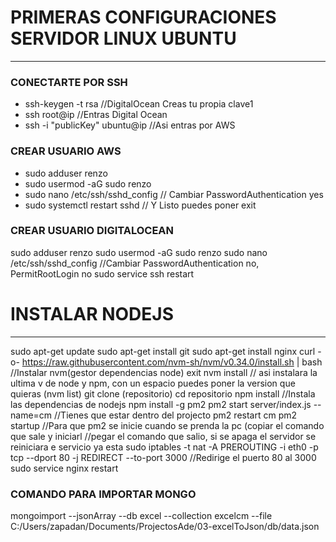 # PRIMERAS CONFIGURACIONES SERVIDOR LINUX UBUNTU
------------------------------------------------

### CONECTARTE POR SSH
- ssh-keygen -t rsa //DigitalOcean Creas tu propia clave1
- ssh root@ip //Entras Digital Ocean
- ssh -i "publicKey" ubuntu@ip //Asi entras por AWS

### CREAR USUARIO AWS
- sudo adduser renzo
- sudo usermod -aG sudo renzo
- sudo nano /etc/ssh/sshd_config  // Cambiar PasswordAuthentication yes
- sudo systemctl restart sshd // Y Listo puedes poner exit

### CREAR USUARIO DIGITALOCEAN
sudo adduser renzo
sudo usermod -aG sudo renzo
sudo nano /etc/ssh/sshd_config  //Cambiar PasswordAuthentication no, PermitRootLogin no
sudo service ssh restart 


# INSTALAR NODEJS
------------------

sudo apt-get update
sudo apt-get install git
sudo apt-get install nginx
curl -o- https://raw.githubusercontent.com/nvm-sh/nvm/v0.34.0/install.sh | bash  //Instalar nvm(gestor dependencias node)
exit
nvm install // asi instalara la ultima v de node y npm, con un espacio puedes poner la version que quieras (nvm list)
git clone (repositorio)
cd repositorio
npm install //Instala las dependencias de nodejs
npm install -g pm2
pm2 start server/index.js --name=cm //Tienes que estar dentro del projecto
pm2 restart cm
pm2 startup   //Para que pm2 se inicie cuando se prenda la pc (copiar el comando que sale y iniciarl
//pegar el comando que salio, si se apaga el servidor se reiniciara e servicio ya esta
sudo iptables -t nat -A PREROUTING -i eth0 -p tcp --dport 80 -j REDIRECT --to-port 3000   //Redirige el puerto 80 al 3000
sudo service nginx restart





### COMANDO PARA IMPORTAR MONGO
mongoimport --jsonArray --db excel --collection excelcm --file C:/Users/zapadan/Documents/ProjectosAde/03-excelToJson/db/data.json
